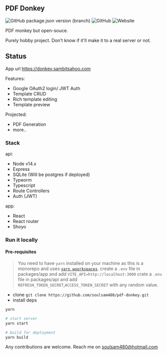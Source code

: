 ## PDF Donkey

![GitHub package.json version (branch)](https://img.shields.io/github/package-json/v/soulsam480/pdf-donkey/master)  ![GitHub](https://img.shields.io/github/license/soulsam480/pdf-donkey)  ![Website](https://img.shields.io/website?url=https%3A%2F%2Fdonkey.sambitsahoo.com)

PDF monkey but open-souce.

Purely hobby project. Don't know if it'll make it to a real server or not.


## Status

App url https://donkey.sambitsahoo.com

Features:
- Google OAuth2 login/ JWT Auth
- Template CRUD
- Rich template editing
- Template preview

Projected:
- PDF Generation
- more..
### Stack

api:
- Node v14.x
- Express
- SQLite (Will be postgres if deployed)
- Typeorm
- Typescript
- Route Controllers
- Auth (JWT)

app:
- React 
- React router
- Shoyo

### Run it locally

#### Pre-requisites 
> You need to have `yarn` installed on your machine as this is a monorepo and uses [`yarn woorkspaces`](https://classic.yarnpkg.com/en/docs/workspaces/).
> create a `.env` file in packages/app and add `VITE_API=http://localhost:3000`
> crate a `.env` file in packages/api and add `REFRESH_TOKEN_SECRET`,`ACCESS_TOKEN_SECRET` with any random value.

- clone `git clone https://github.com/soulsam480/pdf-donkey.git`
- install deps
```bash
yarn

# start server
yarn start

# build for deployment
yarn build

```

Any contributions are welcome. Reach me on [soulsam480@hotmail.com](mailto:soulsam480@hotmail.com)
